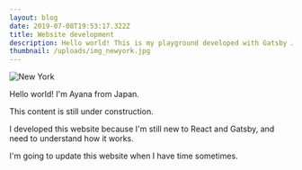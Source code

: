 ```yaml
---
layout: blog
date: 2019-07-08T19:53:17.322Z
title: Website development
description: Hello world! This is my playground developed with Gatsby JS.
thumbnail: /uploads/img_newyork.jpg
---
```

![New York](/uploads/img_newyork.jpg)

Hello world! I'm Ayana from Japan.

This content is still under construction.

I developed this website because I'm still new to React and Gatsby, and need to understand how it works.

I'm going to update this website when I have time sometimes.
